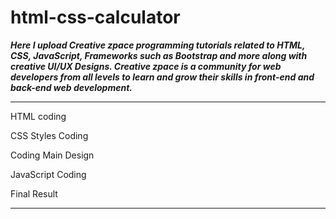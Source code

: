 # html-css-calculator
***Here I upload Creative zpace programming tutorials related to HTML, CSS, JavaScript, Frameworks such as Bootstrap and more along with creative UI/UX Designs.
Creative zpace is a community for web developers from all levels to learn and grow their skills in front-end and back-end web development.***
<br>
***
HTML coding

CSS Styles Coding

Coding Main Design

JavaScript Coding

Final Result
***
